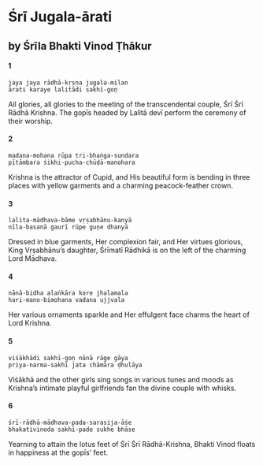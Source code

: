 # Śrī Jugala-ārati

## by Śrīla Bhakti Vinod Ṭhākur

#### 1

    jaya jaya rādhā-kṛṣṇa jugala-milan
    ārati karaye lalitādi sakhī-goṇ

All glories, all glories to the meeting of the transcendental couple, Śrī Śrī Rādhā Krishna. The gopīs headed by Lalitā devī perform the ceremony of their worship.

#### 2

    madana-mohana rūpa tri-bhaṅga-sundara
    pītāmbara śikhi-pucha-chūḍā-manohara

Krishna is the attractor of Cupid, and His beautiful form is bending in three places with yellow garments and a charming peacock-feather crown.

#### 3

    lalita-mādhava-bāme vṛṣabhānu-kanyā
    nīla-basanā gaurī rūpe guṇe dhanyā

Dressed in blue garments, Her complexion fair, and Her virtues glorious, King Vṛṣabhānu’s daughter, Śrīmatī Rādhikā is on the left of the charming Lord Mādhava.

#### 4

    nānā-bidha alaṅkāra kore jhalamala
    hari-mano-bimohana vadana ujjvala

Her various ornaments sparkle and Her effulgent face charms the heart of Lord Krishna.

#### 5

    viśākhādi sakhī-goṇ nānā rāge gāya
    priya-narma-sakhī jata chāmāra ḍhulāya

Viśākhā and the other girls sing songs in various tunes and moods as Krishna’s intimate playful girlfriends fan the divine couple with whisks.

#### 6

    śrī-rādhā-mādhava-pada-sarasija-āśe
    bhakativinoda sakhī-pade sukhe bhāse

Yearning to attain the lotus feet of Śrī Śrī Rādhā-Krishna, Bhakti Vinod floats in happiness at the gopīs’ feet.

